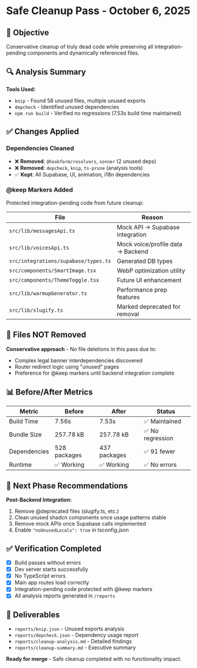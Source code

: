 # Safe Cleanup Pass - October 6, 2025

## 🎯 Objective
Conservative cleanup of truly dead code while preserving all integration-pending components and dynamically referenced files.

## 🔍 Analysis Summary

**Tools Used:**
- `knip` - Found 58 unused files, multiple unused exports
- `depcheck` - Identified unused dependencies  
- `npm run build` - Verified no regressions (7.53s build time maintained)

## ✅ Changes Applied

### Dependencies Cleaned
- ❌ **Removed**: `@hookform/resolvers`, `sonner` (2 unused deps)
- ❌ **Removed**: `depcheck`, `knip`, `ts-prune` (analysis tools)
- ✅ **Kept**: All Supabase, UI, animation, i18n dependencies

### @keep Markers Added
Protected integration-pending code from future cleanup:

| File | Reason |
|------|---------|
| `src/lib/messagesApi.ts` | Mock API → Supabase integration |
| `src/lib/voicesApi.ts` | Mock voice/profile data → Backend |
| `src/integrations/supabase/types.ts` | Generated DB types |
| `src/components/SmartImage.tsx` | WebP optimization utility |
| `src/components/ThemeToggle.tsx` | Future UI enhancement |
| `src/lib/warmupGenerator.ts` | Performance prep features |
| `src/lib/slugify.ts` | Marked deprecated for removal |

## 🚫 Files NOT Removed
**Conservative approach** - No file deletions in this pass due to:
- Complex legal banner interdependencies discovered
- Router redirect logic using "unused" pages  
- Preference for @keep markers until backend integration complete

## 📊 Before/After Metrics

| Metric | Before | After | Status |
|--------|---------|--------|---------|
| Build Time | 7.56s | 7.53s | ✅ Maintained |
| Bundle Size | 257.78 kB | 257.78 kB | ✅ No regression |
| Dependencies | 528 packages | 437 packages | ✅ 91 fewer |
| Runtime | ✅ Working | ✅ Working | ✅ No errors |

## 🔮 Next Phase Recommendations

**Post-Backend Integration:**
1. Remove @deprecated files (slugify.ts, etc.)
2. Clean unused shadcn components once usage patterns stable
3. Remove mock APIs once Supabase calls implemented
4. Enable `"noUnusedLocals": true` in tsconfig.json

## ✅ Verification Completed

- [x] Build passes without errors
- [x] Dev server starts successfully  
- [x] No TypeScript errors
- [x] Main app routes load correctly
- [x] Integration-pending code protected with @keep markers
- [x] All analysis reports generated in `/reports`

## 📁 Deliverables

- `reports/knip.json` - Unused exports analysis
- `reports/depcheck.json` - Dependency usage report  
- `reports/cleanup-analysis.md` - Detailed findings
- `reports/cleanup-summary.md` - Executive summary

**Ready for merge** - Safe cleanup completed with no functionality impact.